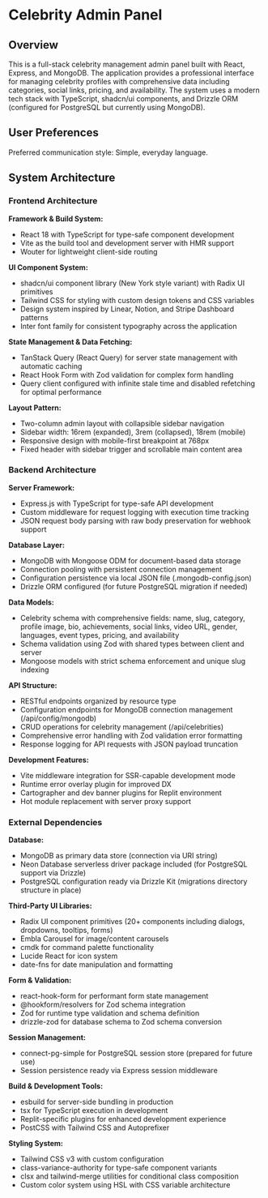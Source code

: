 # Celebrity Admin Panel

## Overview

This is a full-stack celebrity management admin panel built with React, Express, and MongoDB. The application provides a professional interface for managing celebrity profiles with comprehensive data including categories, social links, pricing, and availability. The system uses a modern tech stack with TypeScript, shadcn/ui components, and Drizzle ORM (configured for PostgreSQL but currently using MongoDB).

## User Preferences

Preferred communication style: Simple, everyday language.

## System Architecture

### Frontend Architecture

**Framework & Build System:**
- React 18 with TypeScript for type-safe component development
- Vite as the build tool and development server with HMR support
- Wouter for lightweight client-side routing

**UI Component System:**
- shadcn/ui component library (New York style variant) with Radix UI primitives
- Tailwind CSS for styling with custom design tokens and CSS variables
- Design system inspired by Linear, Notion, and Stripe Dashboard patterns
- Inter font family for consistent typography across the application

**State Management & Data Fetching:**
- TanStack Query (React Query) for server state management with automatic caching
- React Hook Form with Zod validation for complex form handling
- Query client configured with infinite stale time and disabled refetching for optimal performance

**Layout Pattern:**
- Two-column admin layout with collapsible sidebar navigation
- Sidebar width: 16rem (expanded), 3rem (collapsed), 18rem (mobile)
- Responsive design with mobile-first breakpoint at 768px
- Fixed header with sidebar trigger and scrollable main content area

### Backend Architecture

**Server Framework:**
- Express.js with TypeScript for type-safe API development
- Custom middleware for request logging with execution time tracking
- JSON request body parsing with raw body preservation for webhook support

**Database Layer:**
- MongoDB with Mongoose ODM for document-based data storage
- Connection pooling with persistent connection management
- Configuration persistence via local JSON file (.mongodb-config.json)
- Drizzle ORM configured (for future PostgreSQL migration if needed)

**Data Models:**
- Celebrity schema with comprehensive fields: name, slug, category, profile image, bio, achievements, social links, video URL, gender, languages, event types, pricing, and availability
- Schema validation using Zod with shared types between client and server
- Mongoose models with strict schema enforcement and unique slug indexing

**API Structure:**
- RESTful endpoints organized by resource type
- Configuration endpoints for MongoDB connection management (/api/config/mongodb)
- CRUD operations for celebrity management (/api/celebrities)
- Comprehensive error handling with Zod validation error formatting
- Response logging for API requests with JSON payload truncation

**Development Features:**
- Vite middleware integration for SSR-capable development mode
- Runtime error overlay plugin for improved DX
- Cartographer and dev banner plugins for Replit environment
- Hot module replacement with server proxy support

### External Dependencies

**Database:**
- MongoDB as primary data store (connection via URI string)
- Neon Database serverless driver package included (for PostgreSQL support via Drizzle)
- PostgreSQL configuration ready via Drizzle Kit (migrations directory structure in place)

**Third-Party UI Libraries:**
- Radix UI component primitives (20+ components including dialogs, dropdowns, tooltips, forms)
- Embla Carousel for image/content carousels
- cmdk for command palette functionality
- Lucide React for icon system
- date-fns for date manipulation and formatting

**Form & Validation:**
- react-hook-form for performant form state management
- @hookform/resolvers for Zod schema integration
- Zod for runtime type validation and schema definition
- drizzle-zod for database schema to Zod schema conversion

**Session Management:**
- connect-pg-simple for PostgreSQL session store (prepared for future use)
- Session persistence ready via Express session middleware

**Build & Development Tools:**
- esbuild for server-side bundling in production
- tsx for TypeScript execution in development
- Replit-specific plugins for enhanced development experience
- PostCSS with Tailwind CSS and Autoprefixer

**Styling System:**
- Tailwind CSS v3 with custom configuration
- class-variance-authority for type-safe component variants
- clsx and tailwind-merge utilities for conditional class composition
- Custom color system using HSL with CSS variable architecture